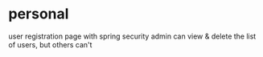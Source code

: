 personal
========

user registration page with spring security
admin can view & delete the list of users, but others can't 
